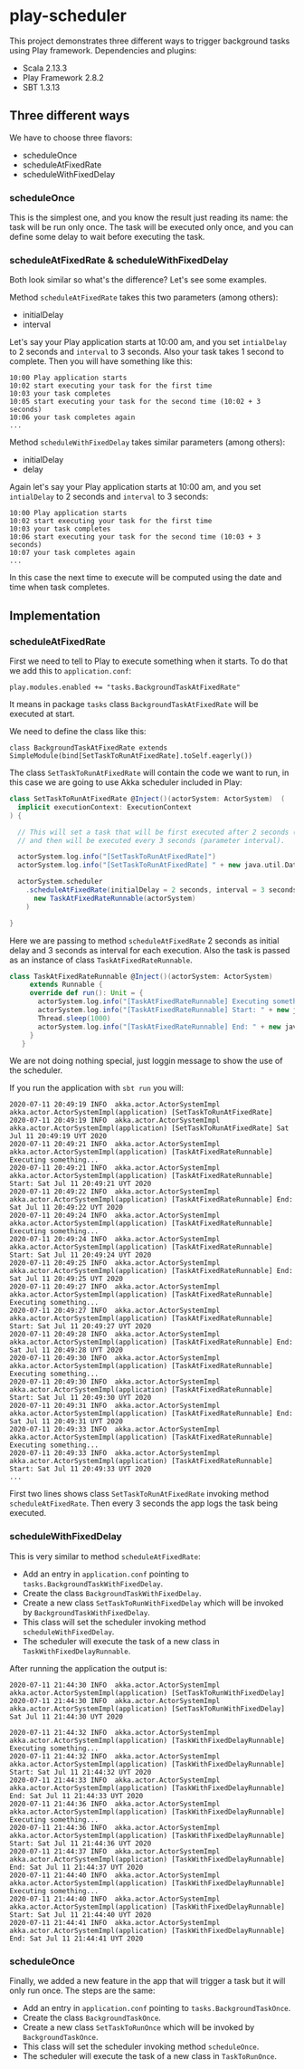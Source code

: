 # play-scheduler

This project demonstrates three different ways to trigger background tasks using Play framework.
Dependencies and plugins:

- Scala 2.13.3
- Play Framework 2.8.2
- SBT 1.3.13

## Three different ways

We have to choose three flavors:

- scheduleOnce
- scheduleAtFixedRate
- scheduleWithFixedDelay

### scheduleOnce

This is the simplest one, and you know the result just reading its name: the task will be run only once.
The task will be executed only once, and you can define some delay to wait before executing the task.

### scheduleAtFixedRate & scheduleWithFixedDelay

Both look similar so what's the difference? Let's see some examples.

Method `scheduleAtFixedRate` takes this two parameters (among others):

- initialDelay
- interval

Let's say your Play application starts at 10:00 am, and you set `intialDelay` to 2 seconds and `interval` to 3 seconds.
Also your task takes 1 second to complete. Then you will have something like this:

```
10:00 Play application starts
10:02 start executing your task for the first time
10:03 your task completes
10:05 start executing your task for the second time (10:02 + 3 seconds)
10:06 your task completes again
...
```

Method `scheduleWithFixedDelay` takes similar parameters (among others):

- initialDelay
- delay

Again let's say your Play application starts at 10:00 am, and you set `intialDelay` to 2 seconds and `interval` to 3 seconds:

```
10:00 Play application starts
10:02 start executing your task for the first time
10:03 your task completes
10:06 start executing your task for the second time (10:03 + 3 seconds)
10:07 your task completes again
...
```

In this case the next time to execute will be computed using the date and time when task completes.

## Implementation

### scheduleAtFixedRate

First we need to tell to Play to execute something when it starts. To do that we add this to `application.conf`:

`play.modules.enabled += "tasks.BackgroundTaskAtFixedRate"`

It means in package `tasks` class `BackgroundTaskAtFixedRate` will be executed at start.

We need to define the class like this:

`class BackgroundTaskAtFixedRate extends SimpleModule(bind[SetTaskToRunAtFixedRate].toSelf.eagerly())`

The class `SetTaskToRunAtFixedRate` will contain the code we want to run, in this case we are going to use Akka scheduler included in Play:

```scala
class SetTaskToRunAtFixedRate @Inject()(actorSystem: ActorSystem)  (
  implicit executionContext: ExecutionContext
) {

  // This will set a task that will be first executed after 2 seconds (parameter initialDelay).
  // and then will be executed every 3 seconds (parameter interval).

  actorSystem.log.info("[SetTaskToRunAtFixedRate]")
  actorSystem.log.info("[SetTaskToRunAtFixedRate] " + new java.util.Date())

  actorSystem.scheduler
    .scheduleAtFixedRate(initialDelay = 2 seconds, interval = 3 seconds)(
      new TaskAtFixedRateRunnable(actorSystem)
    )

}
```

Here we are passing to method `scheduleAtFixedRate` 2 seconds as initial delay and 3 seconds as interval for each execution.
Also the task is passed as an instance of class `TaskAtFixedRateRunnable`.

```scala
class TaskAtFixedRateRunnable @Inject()(actorSystem: ActorSystem)
     extends Runnable {
     override def run(): Unit = {
       actorSystem.log.info("[TaskAtFixedRateRunnable] Executing something...")
       actorSystem.log.info("[TaskAtFixedRateRunnable] Start: " + new java.util.Date())
       Thread.sleep(1000)
       actorSystem.log.info("[TaskAtFixedRateRunnable] End: " + new java.util.Date())
     }
   }
```

We are not doing nothing special, just loggin message to show the use of the scheduler.

If you run the application with `sbt run` you will:

```
2020-07-11 20:49:19 INFO  akka.actor.ActorSystemImpl akka.actor.ActorSystemImpl(application) [SetTaskToRunAtFixedRate]
2020-07-11 20:49:19 INFO  akka.actor.ActorSystemImpl akka.actor.ActorSystemImpl(application) [SetTaskToRunAtFixedRate] Sat Jul 11 20:49:19 UYT 2020
2020-07-11 20:49:21 INFO  akka.actor.ActorSystemImpl akka.actor.ActorSystemImpl(application) [TaskAtFixedRateRunnable] Executing something...
2020-07-11 20:49:21 INFO  akka.actor.ActorSystemImpl akka.actor.ActorSystemImpl(application) [TaskAtFixedRateRunnable] Start: Sat Jul 11 20:49:21 UYT 2020
2020-07-11 20:49:22 INFO  akka.actor.ActorSystemImpl akka.actor.ActorSystemImpl(application) [TaskAtFixedRateRunnable] End: Sat Jul 11 20:49:22 UYT 2020
2020-07-11 20:49:24 INFO  akka.actor.ActorSystemImpl akka.actor.ActorSystemImpl(application) [TaskAtFixedRateRunnable] Executing something...
2020-07-11 20:49:24 INFO  akka.actor.ActorSystemImpl akka.actor.ActorSystemImpl(application) [TaskAtFixedRateRunnable] Start: Sat Jul 11 20:49:24 UYT 2020
2020-07-11 20:49:25 INFO  akka.actor.ActorSystemImpl akka.actor.ActorSystemImpl(application) [TaskAtFixedRateRunnable] End: Sat Jul 11 20:49:25 UYT 2020
2020-07-11 20:49:27 INFO  akka.actor.ActorSystemImpl akka.actor.ActorSystemImpl(application) [TaskAtFixedRateRunnable] Executing something...
2020-07-11 20:49:27 INFO  akka.actor.ActorSystemImpl akka.actor.ActorSystemImpl(application) [TaskAtFixedRateRunnable] Start: Sat Jul 11 20:49:27 UYT 2020
2020-07-11 20:49:28 INFO  akka.actor.ActorSystemImpl akka.actor.ActorSystemImpl(application) [TaskAtFixedRateRunnable] End: Sat Jul 11 20:49:28 UYT 2020
2020-07-11 20:49:30 INFO  akka.actor.ActorSystemImpl akka.actor.ActorSystemImpl(application) [TaskAtFixedRateRunnable] Executing something...
2020-07-11 20:49:30 INFO  akka.actor.ActorSystemImpl akka.actor.ActorSystemImpl(application) [TaskAtFixedRateRunnable] Start: Sat Jul 11 20:49:30 UYT 2020
2020-07-11 20:49:31 INFO  akka.actor.ActorSystemImpl akka.actor.ActorSystemImpl(application) [TaskAtFixedRateRunnable] End: Sat Jul 11 20:49:31 UYT 2020
2020-07-11 20:49:33 INFO  akka.actor.ActorSystemImpl akka.actor.ActorSystemImpl(application) [TaskAtFixedRateRunnable] Executing something...
2020-07-11 20:49:33 INFO  akka.actor.ActorSystemImpl akka.actor.ActorSystemImpl(application) [TaskAtFixedRateRunnable] Start: Sat Jul 11 20:49:33 UYT 2020
...
```

First two lines shows class `SetTaskToRunAtFixedRate` invoking method `scheduleAtFixedRate`.
Then every 3 seconds the app logs the task being executed.
 
### scheduleWithFixedDelay

This is very similar to method `scheduleAtFixedRate`:

- Add an entry in `application.conf` pointing to `tasks.BackgroundTaskWithFixedDelay`.
- Create the class `BackgroundTaskWithFixedDelay`.
- Create a new class `SetTaskToRunWithFixedDelay` which will be invoked by `BackgroundTaskWithFixedDelay`.
- This class will set the scheduler invoking method `scheduleWithFixedDelay`.
- The scheduler will execute the task of a new class in `TaskWithFixedDelayRunnable`.

After running the application the output is:

```
2020-07-11 21:44:30 INFO  akka.actor.ActorSystemImpl akka.actor.ActorSystemImpl(application) [SetTaskToRunWithFixedDelay]
2020-07-11 21:44:30 INFO  akka.actor.ActorSystemImpl akka.actor.ActorSystemImpl(application) [SetTaskToRunWithFixedDelay] Sat Jul 11 21:44:30 UYT 2020

2020-07-11 21:44:32 INFO  akka.actor.ActorSystemImpl akka.actor.ActorSystemImpl(application) [TaskWithFixedDelayRunnable] Executing something...
2020-07-11 21:44:32 INFO  akka.actor.ActorSystemImpl akka.actor.ActorSystemImpl(application) [TaskWithFixedDelayRunnable] Start: Sat Jul 11 21:44:32 UYT 2020
2020-07-11 21:44:33 INFO  akka.actor.ActorSystemImpl akka.actor.ActorSystemImpl(application) [TaskWithFixedDelayRunnable] End: Sat Jul 11 21:44:33 UYT 2020
2020-07-11 21:44:36 INFO  akka.actor.ActorSystemImpl akka.actor.ActorSystemImpl(application) [TaskWithFixedDelayRunnable] Executing something...
2020-07-11 21:44:36 INFO  akka.actor.ActorSystemImpl akka.actor.ActorSystemImpl(application) [TaskWithFixedDelayRunnable] Start: Sat Jul 11 21:44:36 UYT 2020
2020-07-11 21:44:37 INFO  akka.actor.ActorSystemImpl akka.actor.ActorSystemImpl(application) [TaskWithFixedDelayRunnable] End: Sat Jul 11 21:44:37 UYT 2020
2020-07-11 21:44:40 INFO  akka.actor.ActorSystemImpl akka.actor.ActorSystemImpl(application) [TaskWithFixedDelayRunnable] Executing something...
2020-07-11 21:44:40 INFO  akka.actor.ActorSystemImpl akka.actor.ActorSystemImpl(application) [TaskWithFixedDelayRunnable] Start: Sat Jul 11 21:44:40 UYT 2020
2020-07-11 21:44:41 INFO  akka.actor.ActorSystemImpl akka.actor.ActorSystemImpl(application) [TaskWithFixedDelayRunnable] End: Sat Jul 11 21:44:41 UYT 2020
```

### scheduleOnce

Finally, we added a new feature in the app that will trigger a task but it will only run once.
The steps are the same:

- Add an entry in `application.conf` pointing to `tasks.BackgroundTaskOnce`.
- Create the class `BackgroundTaskOnce`.
- Create a new class `SetTaskToRunOnce` which will be invoked by `BackgroundTaskOnce`.
- This class will set the scheduler invoking method `scheduleOnce`.
- The scheduler will execute the task of a new class in `TaskToRunOnce`.
